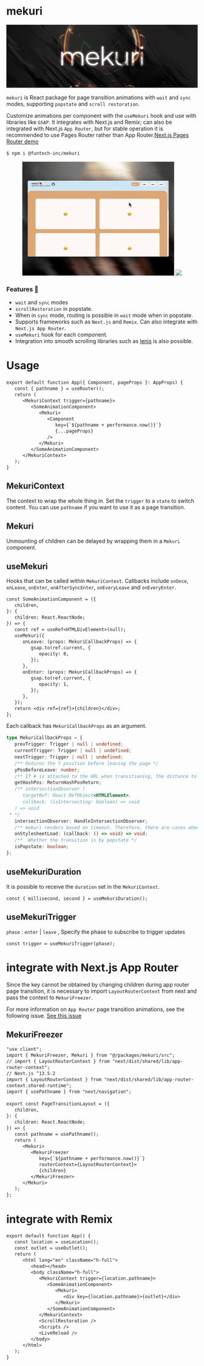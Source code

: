 # mekuri

![mekuri](public/app-head.jpg)

`mekuri` is React package for page transition animations with `wait` and `sync` modes, supporting `popstate` and `scroll restoration`.

Customize animations per component with the `useMekuri` hook and use with libraries like `GSAP`. It integrates with Next.js and Remix; can also be integrated with Next.js `App Router`, but for stable operation it is recommended to use Pages Router rather than App Router.[Next.js Pages Router demo](https://github.com/FunTechInc/mekuri-demo-pages)

```bash
$ npm i @funtech-inc/mekuri
```

<p align="middle">
  <a href="https://mekuri.vercel.app/"><img src="public/mekuri-desktop.gif" width="400"/></a>
  <a href="https://mekuri.vercel.app/"><img src="public/mekuri-mobile.gif" width="400"/></a>
</p>

### Features 📕

-  `wait` and `sync` modes
-  `scrollRestoration` in popstate.
-  When in `sync` mode, routing is possible in `wait` mode when in popstate.
-  Supports frameworks such as `Next.js` and `Remix`. Can also integrate with `Next.js App Router`.
-  `useMekuri` hook for each component.
-  Integration into smooth scrolling libraries such as [lenis](https://github.com/darkroomengineering/lenis) is also possible.

# Usage

```tsx
export default function App({ Component, pageProps }: AppProps) {
   const { pathname } = useRouter();
   return (
      <MekuriContext trigger={pathname}>
         <SomeAnimationComponent>
            <Mekuri>
               <Component
                  key={`${pathname + performance.now()}`}
                  {...pageProps}
               />
            </Mekuri>
         </SomeAnimationComponent>
      </MekuriContext>
   );
}
```

## MekuriContext

The context to wrap the whole thing in. Set the `trigger` to a `state` to switch content. You can use `pathname` if you want to use it as a page transition.

## Mekuri

Unmounting of children can be delayed by wrapping them in a `Mekuri` component.

## useMekuri

Hooks that can be called within `MekuriContext`. Callbacks include `onOnce`, `onLeave`, `onEnter`, `onAfterSyncEnter`, `onEveryLeave` and `onEveryEnter`.

```tsx
const SomeAnimationComponent = ({
   children,
}: {
   children: React.ReactNode;
}) => {
   const ref = useRef<HTMLDivElement>(null);
   useMekuri({
      onLeave: (props: MekuriCallbackProps) => {
         gsap.to(ref.current, {
            opacity: 0,
         });
      },
      onEnter: (props: MekuriCallbackProps) => {
         gsap.to(ref.current, {
            opacity: 1,
         });
      },
   });
   return <div ref={ref}>{children}</div>;
};
```

Each callback has `MekuriCallbackProps` as an argument.

```ts
type MekuriCallbackProps = {
   prevTrigger: Trigger | null | undefined;
   currentTrigger: Trigger | null | undefined;
   nextTrigger: Trigger | null | undefined;
   /** Returns the Y position before leaving the page */
   yPosBeforeLeave: number;
   /** If # is attached to the URL when transitioning, the distance to that ID is returned. */
   getHashPos: ReturnHashPosReturn;
   /** intersectionObserver (
      targetRef: React.RefObject<HTMLElement>,
      callback: (isIntersecting: boolean) => void
   ) => void
 * */
   intersectionObserver: HandleIntersectionObserver;
   /** mekuri renders based on timeout. Therefore, there are cases where the next component is rendered before the chunked Stylesheet updated by Next.js is loaded. `onStylesheetLoad` ensures that functions are executed after the Stylesheet is loaded. `onStylesheetLoad` ensures that the function is executed after the Stylesheet is loaded */
   onStylesheetLoad: (callback: () => void) => void;
   /**  Whether the transition is by popstate */
   isPopstate: boolean;
};
```

## useMekuriDuration

It is possible to receive the `duration` set in the `MekuriContext`.

```tsx
const { millisecond, second } = useMekuriDuration();
```

## useMekuriTrigger

`phase` : `enter` | `leave` , Specify the phase to subscribe to trigger updates

```tsx
const trigger = useMekuriTrigger(phase);
```

# integrate with Next.js App Router

Since the key cannot be obtained by changing children during app router page transition, it is necessary to import `LayoutRouterContext` from next and pass the context to `MekuriFreezer`.

For more information on `App Router` page transition animations, see the following issue.
[See this issue](https://github.com/vercel/next.js/issues/49279#issuecomment-1675782002)

## MekuriFreezer

```tsx
"use client";
import { MekuriFreezer, Mekuri } from "@/packages/mekuri/src";
// import { LayoutRouterContext } from "next/dist/shared/lib/app-router-context";
// Next.js ^13.5.2
import { LayoutRouterContext } from "next/dist/shared/lib/app-router-context.shared-runtime";
import { usePathname } from "next/navigation";

export const PageTransitionLayout = ({
   children,
}: {
   children: React.ReactNode;
}) => {
   const pathname = usePathname();
   return (
      <Mekuri>
         <MekuriFreezer
            key={`${pathname + performance.now()}`}
            routerContext={LayoutRouterContext}>
            {children}
         </MekuriFreezer>
      </Mekuri>
   );
};
```

# integrate with Remix

```tsx
export default function App() {
   const location = useLocation();
   const outlet = useOutlet();
   return (
      <html lang="en" className="h-full">
         <head></head>
         <body className="h-full">
            <MekuriContext trigger={location.pathname}>
               <SomeAnimationComponent>
                  <Mekuri>
                     <div key={location.pathname}>{outlet}</div>
                  </Mekuri>
               </SomeAnimationComponent>
            </MekuriContext>
            <ScrollRestoration />
            <Scripts />
            <LiveReload />
         </body>
      </html>
   );
}
```
